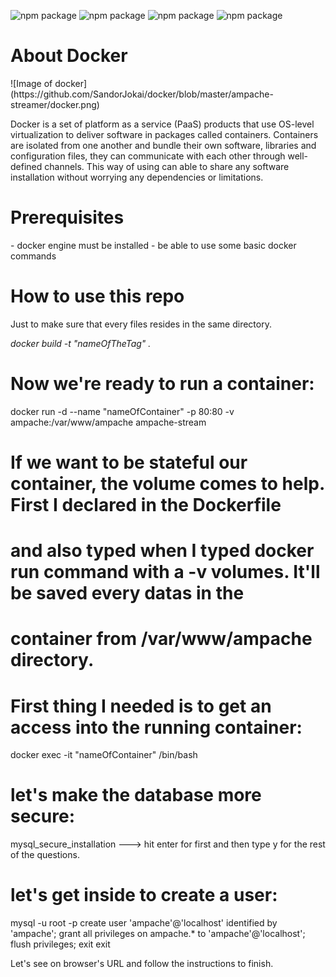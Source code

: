 ![npm package](https://img.shields.io/badge/docker-19.03.8-blue.svg)
![npm package](https://img.shields.io/badge/ampache-4.1.1-yellow.svg)
![npm package](https://img.shields.io/badge/apache-2.4.38-purple.svg)
![npm package](https://img.shields.io/badge/mariadb-10.3.29-yellow.svg)

<h1>About Docker</h1>
![Image of docker](https://github.com/SandorJokai/docker/blob/master/ampache-streamer/docker.png)

Docker is a set of platform as a service (PaaS) products that use OS-level virtualization to deliver software in packages called containers. Containers are isolated from one another and bundle their own software, libraries and configuration files, they can communicate with each other through well-defined channels.
This way of using can able to share any software installation without worrying any dependencies or limitations.

<h1>Prerequisites</h1>
- docker engine must be installed
- be able to use some basic docker commands

<h1>How to use this repo</h1>
Just to make sure that every files resides in the same directory.
      
*docker build -t "nameOfTheTag" .*

# Now we're ready to run a container:
docker run -d --name "nameOfContainer" -p 80:80 -v ampache:/var/www/ampache ampache-stream

# If we want to be stateful our container, the volume comes to help. First I declared in the Dockerfile
# and also typed when I typed docker run command with a -v volumes. It'll be saved every datas in the
# container from /var/www/ampache directory.

# First thing I needed is to get an access into the running container:
docker exec -it "nameOfContainer" /bin/bash

# let's make the database more secure:
mysql_secure_installation ---> hit enter for first and then type y for the rest of the questions.

# let's get inside to create a user:
mysql -u root -p
create user 'ampache'@'localhost' identified by 'ampache';
grant all privileges on ampache.* to 'ampache'@'localhost';
flush privileges;
exit
exit

Let's see on browser's URL and follow the instructions to finish.
